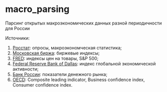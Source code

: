 # macro_parsing
Парсинг открытых макроэкономических данных разной периодичности для России

 Источники:
 1. [Росстат](https://rosstat.gov.ru/): опросы, макроэкономческая статистика;
 2. [Московская биржа](https://moex.com/): биржевые индексы;
 3. [FRED](https://fred.stlouisfed.org/): индексы цен на товары, S&P 500;
 4. [Federal Reserve Bank of Dallas](https://www.dallasfed.org/research/igrea): индекс глобальной экономической активности;
 5. [Банк России](http://cbr.ru/): показатели денежного рынка;
 6. [OECD](https://data.oecd.org/): Composite leading indicator, Business confidence index, Consumer confidence index.
